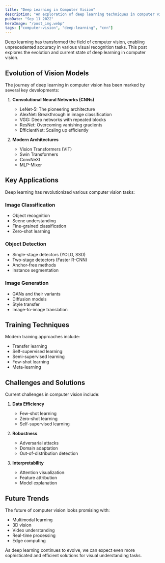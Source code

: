 ```yaml
---
title: "Deep Learning in Computer Vision"
description: "An exploration of deep learning techniques in computer vision, from convolutional neural networks to modern vision transformers."
pubDate: "Sep 11 2022"
heroImage: "/post_img.webp"
tags: ["computer-vision", "deep-learning", "cnn"]
---
```


Deep learning has transformed the field of computer vision, enabling unprecedented accuracy in various visual recognition tasks. This post explores the evolution and current state of deep learning in computer vision.

## Evolution of Vision Models

The journey of deep learning in computer vision has been marked by several key developments:

1. **Convolutional Neural Networks (CNNs)**
   - LeNet-5: The pioneering architecture
   - AlexNet: Breakthrough in image classification
   - VGG: Deep networks with repeated blocks
   - ResNet: Overcoming vanishing gradients
   - EfficientNet: Scaling up efficiently

2. **Modern Architectures**
   - Vision Transformers (ViT)
   - Swin Transformers
   - ConvNeXt
   - MLP-Mixer

## Key Applications

Deep learning has revolutionized various computer vision tasks:

### Image Classification
- Object recognition
- Scene understanding
- Fine-grained classification
- Zero-shot learning

### Object Detection
- Single-stage detectors (YOLO, SSD)
- Two-stage detectors (Faster R-CNN)
- Anchor-free methods
- Instance segmentation

### Image Generation
- GANs and their variants
- Diffusion models
- Style transfer
- Image-to-image translation

## Training Techniques

Modern training approaches include:

- Transfer learning
- Self-supervised learning
- Semi-supervised learning
- Few-shot learning
- Meta-learning

## Challenges and Solutions

Current challenges in computer vision include:

1. **Data Efficiency**
   - Few-shot learning
   - Zero-shot learning
   - Self-supervised learning

2. **Robustness**
   - Adversarial attacks
   - Domain adaptation
   - Out-of-distribution detection

3. **Interpretability**
   - Attention visualization
   - Feature attribution
   - Model explanation

## Future Trends

The future of computer vision looks promising with:

- Multimodal learning
- 3D vision
- Video understanding
- Real-time processing
- Edge computing

As deep learning continues to evolve, we can expect even more sophisticated and efficient solutions for visual understanding tasks.